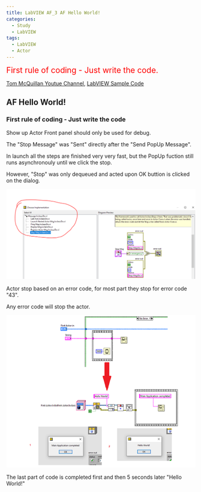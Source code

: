 ```yaml
---
title: LabVIEW AF_3 AF Hello World!
categories:
  - Study
  - LabVIEW
tags:
  - LabVIEW
  - Actor
---
```

<span style="color:red">
<span style="font-size: 150%">
First rule of coding - Just write the code. </span>
</span>

[Tom McQuillan Youtue Channel](https://www.youtube.com/watch?v=2k3ZDwJolbA&list=PLmF-6jvwRvVNFzBjzh4bQDjFbv6lShcth), [LabVIEW Sample Code](https://github.com/laserengineer/LabVIEW-Study.git)

## AF Hello World!

### First rule of coding - Just write the code

Show up Actor Front panel should only be used for debug.

The "Stop Message" was "Sent" directly after the "Send PopUp Message".

In launch all the steps are finished very very fast, but the PopUp fuction still runs asynchronouly until we click the stop.

However, "Stop" was only dequeued and acted upon OK buttion is clicked on the dialog.

<p align="center"> <img src="/assets/images/LabVIEW Actor Framework/3/Takeaway.png"> </p>


Actor stop based on an error code, for most part they stop for error code "43".

Any error code will stop the actor.

<p align="center"> <img src="/assets/images/LabVIEW Actor Framework/3/First Actor.png"> </p>

The last part of code is completed first and then 5 seconds later "Hello World!"

